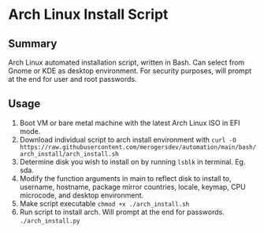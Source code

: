 # Arch Linux Install Script

## Summary

Arch Linux automated installation script, written in Bash. Can select from Gnome or KDE as desktop environment. For security purposes, will prompt at the end for user and root passwords.

## Usage

1. Boot VM or bare metal machine with the latest Arch Linux ISO in EFI mode.
2. Download individual script to arch install environment with `curl -O https://raw.githubusercontent.com/merogersdev/automation/main/bash/arch_install/arch_install.sh`
3. Determine disk you wish to install on by running `lsblk` in terminal. Eg. sda.
4. Modify the function arguments in main to reflect disk to install to, username, hostname, package mirror countries, locale, keymap, CPU microcode, and desktop environment.
5. Make script executable `chmod +x ./arch_install.sh`
6. Run script to install arch. Will prompt at the end for passwords. `./arch_install.py`
